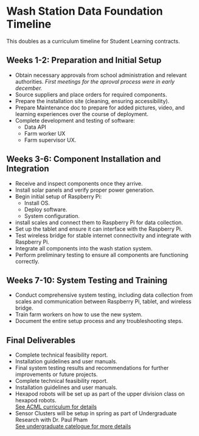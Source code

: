 # Wash Station Data Foundation Timeline
This doubles as a curriculum timeline for Student Learning contracts. 

## Weeks 1-2: Preparation and Initial Setup
-   Obtain necessary approvals from school administration and relevant authorities. *First meetings for the aproval process were in early december.*
-   Source suppliers and place orders for required components.
-   Prepare the installation site (cleaning, ensuring accessibility).
-   Prepare Maintenance doc to prepare for added pictures, video, and learning experiences over the course of deployment.
-   Complete development and testing of software:
    - Data API
    - Farm worker UX
    - Farm supervisor UX.

## Weeks 3-6: Component Installation and Integration
-   Receive and inspect components once they arrive.
-   Install solar panels and verify proper power generation.
-   Begin initial setup of Raspberry Pi:
    - Install OS.
    - Deploy software.
    - System configuration.
-   install scales and connect them to Raspberry Pi for data collection.
-   Set up the tablet and ensure it can interface with the Raspberry Pi.
-   Test wireless bridge for stable internet connectivity and integrate with Raspberry Pi.
-   Integrate all components into the wash station system.
-   Perform preliminary testing to ensure all components are functioning correctly.

## Weeks 7-10: System Testing and Training
-   Conduct comprehensive system testing, including data collection from scales and communication between Raspberry Pi, tablet, and wireless bridge.
-   Train farm workers on how to use the new system.
-   Document the entire setup process and any troubleshooting steps.

## Final Deliverables
-   Complete technical feasibility report.
-   Installation guidelines and user manuals.
-   Final system testing results and recommendations for further improvements or future projects.
-   Complete technical feasibility report.
-   Installation guidelines and user manuals.
-   Hexapod robots will be set up as part of the upper division class on hexapod robots.  
    [See ACML curriculum for details](https://www.evergreen.edu/catalog/offering/advanced-computing-and-machine-learning-42373)
-   Sensor Clusters will be setup in spring as part of Undergraduate Research with Dr. Paul Pham  
    [See undergraduate catelogue for more details](https://www.evergreen.edu/catalog/offering/undergraduate-research-with-p-pham-46460-1)
